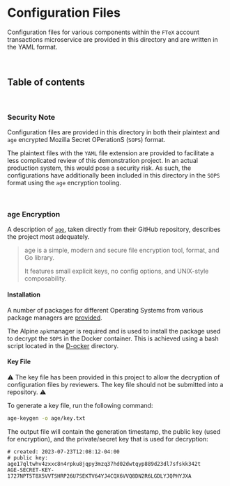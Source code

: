 # Configuration Files

Configuration files for various components within the `FTeX` account transactions microservice are provided in this
directory and are written in the YAML format.

<br/>

## Table of contents


<br/>

### Security Note

Configuration files are provided in this directory in both their plaintext and `age` encrypted Mozilla Secret OPerationS
(`SOPS`) format.

The plaintext files with the `YAML` file extension are provided to facilitate a less complicated review of this
demonstration project. In an actual production system, this would pose a security risk. As such, the configurations have
additionally been included in this directory in the `SOPS` format using the `age` encryption tooling.

<br/>

### age Encryption

A description of [`age`](https://github.com/FiloSottile/age/tree/main), taken directly from their GitHub repository,
describes the project most adequately.

> age is a simple, modern and secure file encryption tool, format, and Go library.
>
> It features small explicit keys, no config options, and UNIX-style composability.

#### Installation

A number of packages for different Operating Systems from various package managers are
[provided](https://github.com/FiloSottile/age/tree/main#installation).

The Alpine `apk`manager is required and is used to install the package used to decrypt the `SOPS` in the Docker
container.
This is achieved using a bash script located in the [D-ocker](../docker/sops_decryption.sh) directory.

#### Key File

:warning: The key file has been provided in this project to allow the decryption of configuration files by reviewers. The key file should not be submitted into a repository. :warning:

To generate a key file, run the following command:

```bash
age-keygen -o age/key.txt
```

The output file will contain the generation timestamp, the public key (used for encryption), and the private/secret key
that is used for decryption:

```text
# created: 2023-07-23T12:08:12-04:00
# public key: age17qltwhv4zxxc8n4rpku8jqpy3mzq37hd02dwtqyp889d23dl7sfskk342t
AGE-SECRET-KEY-1727NPT5T8X5VVTSHRP26U7SEKTV64YJ4CQX6VVQ8DN2R6LGDLYJQPHYJXA
```

<br/>
